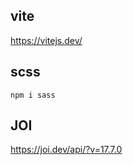 ## vite ##
https://vitejs.dev/

## scss ##
```npm i sass```

## JOI ##
https://joi.dev/api/?v=17.7.0

